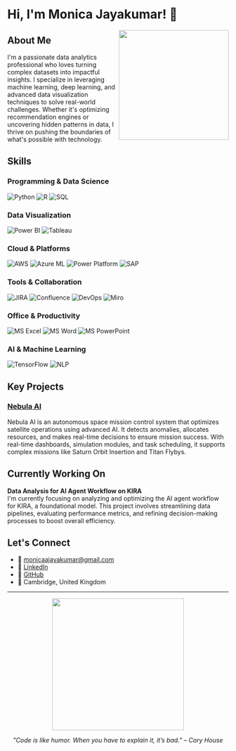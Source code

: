 # Hi, I'm Monica Jayakumar! 👋

<img align="right" src="https://media3.giphy.com/media/v1.Y2lkPTc5MGI3NjExNWNwNDEyNWF3Z2NpbHcydmVneTJxaHFwajB2eTVjbzlnbm5jcmRqbiZlcD12MV9pbnRlcm5hbF9naWZfYnlfaWQmY3Q9Zw/HzPtbOKyBoBFsK4hyc/giphy.gif" width="250" />

## About Me

I'm a passionate data analytics professional who loves turning complex datasets into impactful insights. I specialize in leveraging machine learning, deep learning, and advanced data visualization techniques to solve real-world challenges. Whether it's optimizing recommendation engines or uncovering hidden patterns in data, I thrive on pushing the boundaries of what's possible with technology.

## Skills

### Programming & Data Science
![Python](https://img.shields.io/badge/Python-3776AB?style=for-the-badge&logo=python&logoColor=white)
![R](https://img.shields.io/badge/R-276DC3?style=for-the-badge&logo=R&logoColor=white)
![SQL](https://img.shields.io/badge/SQL-4479A1?style=for-the-badge&logo=postgresql&logoColor=white)

### Data Visualization
![Power BI](https://img.shields.io/badge/Power%20BI-F2C811?style=for-the-badge&logo=powerbi&logoColor=white)
![Tableau](https://img.shields.io/badge/Tableau-E97627?style=for-the-badge&logo=tableau&logoColor=white)

### Cloud & Platforms
![AWS](https://img.shields.io/badge/AWS-232F3E?style=for-the-badge&logo=amazon-aws&logoColor=white)
![Azure ML](https://img.shields.io/badge/Azure%20ML-0078D4?style=for-the-badge&logo=microsoft-azure&logoColor=white)
![Power Platform](https://img.shields.io/badge/Power%20Platform-0052CC?style=for-the-badge&logo=microsoft-power-platform&logoColor=white)
![SAP](https://img.shields.io/badge/SAP-0FAAFF?style=for-the-badge&logo=sap&logoColor=white)

### Tools & Collaboration
![JIRA](https://img.shields.io/badge/JIRA-0052CC?style=for-the-badge&logo=jira&logoColor=white)
![Confluence](https://img.shields.io/badge/Confluence-172B4D?style=for-the-badge&logo=confluence&logoColor=white)
![DevOps](https://img.shields.io/badge/DevOps-8FCB9B?style=for-the-badge&logo=jenkins&logoColor=white)
![Miro](https://img.shields.io/badge/Miro-000000?style=for-the-badge&logo=miro&logoColor=white)

### Office & Productivity
![MS Excel](https://img.shields.io/badge/Microsoft%20Excel-217346?style=for-the-badge&logo=microsoft-excel&logoColor=white)
![MS Word](https://img.shields.io/badge/Microsoft%20Word-2B579A?style=for-the-badge&logo=microsoft-word&logoColor=white)
![MS PowerPoint](https://img.shields.io/badge/Microsoft%20PowerPoint-B7472A?style=for-the-badge&logo=microsoft-powerpoint&logoColor=white)

### AI & Machine Learning
![TensorFlow](https://img.shields.io/badge/TensorFlow-FF6F00?style=for-the-badge&logo=tensorflow&logoColor=white)
![NLP](https://img.shields.io/badge/NLP-4B8BBE?style=for-the-badge&logo=python&logoColor=white)

## Key Projects

### [Nebula AI](https://nebulaspace.netlify.app/)
Nebula AI is an autonomous space mission control system that optimizes satellite operations using advanced AI. It detects anomalies, allocates resources, and makes real-time decisions to ensure mission success. With real-time dashboards, simulation modules, and task scheduling, it supports complex missions like Saturn Orbit Insertion and Titan Flybys.

## Currently Working On

**Data Analysis for AI Agent Workflow on KIRA**  
I'm currently focusing on analyzing and optimizing the AI agent workflow for KIRA, a foundational model. This project involves streamlining data pipelines, evaluating performance metrics, and refining decision-making processes to boost overall efficiency.

## Let's Connect

- 📧 [monicaajayakumar@gmail.com](mailto:monicaajayakumar661@gmail.com)
- 💼 [LinkedIn]([https://linkedin.com](https://www.linkedin.com/in/monicajayakumar/))
- 🐙 [GitHub](https://github.com/Monica2403)
- 📍 Cambridge, United Kingdom

---

<div align="center">
  <img src="https://media.giphy.com/media/VbnUQpnihPSIgIXuZv/giphy.gif" width="300" />
  <p><i>"Code is like humor. When you have to explain it, it’s bad." – Cory House</i></p>
</div>
